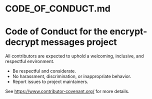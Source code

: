 # CODE_OF_CONDUCT.md
# Code of Conduct for the encrypt-decrypt messages project

All contributors are expected to uphold a welcoming, inclusive, and respectful environment.

- Be respectful and considerate.
- No harassment, discrimination, or inappropriate behavior.
- Report issues to project maintainers.

See https://www.contributor-covenant.org/ for more details.
